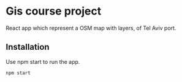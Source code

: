 # Gis course project

React app which represent a OSM map with layers, of Tel Aviv port.

## Installation

Use npm start to run the app.

```bash
npm start
```
